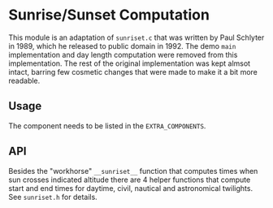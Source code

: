 # Sunrise/Sunset Computation

This module is an adaptation of `sunriset.c` that was written by Paul Schlyter in 1989, which he released to public domain in 1992. The demo `main` implementation and day length computation were removed from this implementation. The rest of the original implementation was kept almsot intact, barring few cosmetic changes that were made to make it a bit more readable.

## Usage

The component needs to be listed in the `EXTRA_COMPONENTS`.

## API

Besides the "workhorse" `__sunriset__` function that computes times when sun crosses indicated altitude there are 4 helper functions that compute start and end times for daytime, civil, nautical and astronomical twilights. See `sunriset.h` for details.

